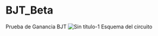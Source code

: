 # BJT_Beta
Prueba de Ganancia BJT
![Sin título-1](https://github.com/dannygrimaldi/BJT_Beta/assets/71056766/b1ec54ff-79ee-4855-a6bf-add9cb49cd22)
Esquema del circuito
